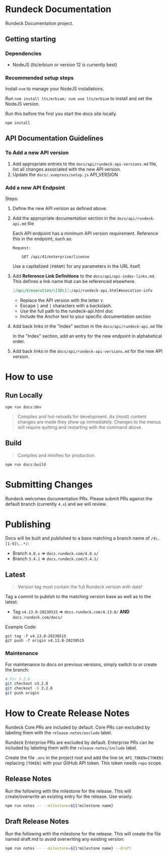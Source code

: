 # Rundeck Documentation
Rundeck Documentation project.

## Getting starting

### Dependencies
* NodeJS (lts/erbium or version 12 is currently best)

### Recommended setup steps
Install `nvm` to manage your NodeJS installations.

Run `nvm install lts/erbium; nvm use lts/erbium` to install and set the NodeJS version.

Run this before the first you start the docs site locally.
```
npm install
```

## API Documentation Guidelines

### To Add a new API version

1. Add appropriate entries to the `docs/api/rundeck-api-versions.md` file, list all changes associated with the new API version.
2. Update the `docs/.vuepress/setup.js` API_VERSION

### Add a new API Endpoint

Steps:

1. Define the new API version as defined above.
1. Add the appropriate documentation section in the `docs/api/rundeck-api.md` file

	Each API endpoint has a minimum API version requirement.  Reference this in the endpoint, such as:

	```
	Request:

	    GET /api/41/enterprise/license
	```

	Use a capitalized `[PARAM]` for any parameters in the URL itself.


2. Add **Reference Link Definitions** to the `docs/api/api-index-links.md`.  This defines a link name that can be referenced elsewhere.
	
	```markdown
	[/api/V/execution/\[ID\]]:/api/rundeck-api.html#execution-info
	```

	* Replace the API version with the letter `V`.
	* Escape `[` and `]` characters with a backslash.
	* Use the full path to the rundeck-api.html doc
	* Include the Anchor text to your specific documentation section


3. Add back links in the "Index" section in the `docs/api/rundeck-api.md` file

	In the "Index" section, add an entry for the new endpoint in alphabetical order.

4. Add back links in the `docs/api/rundeck-api-versions.md` for the new API version.


# How to use

## Run Locally

```
npm run docs:dev
```

> Compiles and hot-reloads for development. As (most) content changes are made they show up immediately.  Changes to the menus will require quitting and restarting with the command above.

## Build

> Compiles and minifies for production.

```
npm run docs:build
```

# Submitting Changes

Rundeck welcomes documentation PRs.  Please submit PRs against the default branch (currently `4.x`) and we will review.


# Publishing

Docs will be built and published to a base matching a branch name of
`/4\.[1-9]\..*/`:

- Branch `4.0.x` => `docs.rundeck.com/4.0.x/`
- Branch `3.4.1` => `docs.rundeck.com/3.4.1/`

## Latest

> Version tag must contain the full Rundeck version with date!

Tag a commit to publish to the matching version base as well as
to the latest:
- Tag `v4.13.0-20230515` => `docs.rundeck.com/4.13.0/` **AND**
`docs.rundeck.com/docs/`


Example Code:
```
git tag -f v4.13.0-20230515
git push -f origin v4.13.0-20230515
```


### Maintenance
For maintenance to docs on previous versions, simply switch to or create the branch:
```bash
# For 3.2.8
git checkout v3.2.8
git checkout -b 3.2.8
git push origin
```

# How to Create Release Notes

Rundeck Core PRs are included by default.
Core PRs can excluded by labeling them with the `release-notes/exclude` label.

Rundeck Enterprise PRs are excluded by default.
Enterprise PRs can be included by labeling them with the `release-notes/include` label.

Create the file `.env` in the project root and add the line `GH_API_TOKEN=[TOKEN]`
replacing `[TOKEN]` with your GitHub API token. This token needs `repo` scope.

## Release Notes

Run the following with the milestone for the release.  This will create/overwrite an existing entry for the release.  Use wisely:

```bash
npm run notes -- --milestone=${1?milestone name}
```

## Draft Release Notes

Run the following with the milestone for the release. This will create the file named draft.md to avoid overwriting any existing version:

```bash
npm run notes -- --milestone=${1?milestone name} --draft
```

